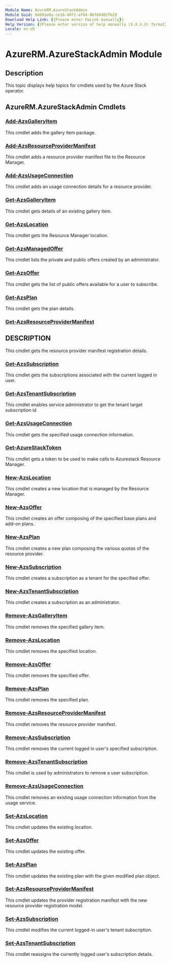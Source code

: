 ```yaml
---
Module Name: AzureRM.AzureStackAdmin
Module Guid: 0e691e0a-ce16-40f2-af84-86fb0d82fb29
Download Help Link: {{Please enter FwLink manually}}
Help Version: {{Please enter version of help manually (X.X.X.X) format}}
Locale: en-US
---
```


# AzureRM.AzureStackAdmin Module
## Description
This topic displays help topics for cmdlets used by the Azure Stack operator.

## AzureRM.AzureStackAdmin Cmdlets

### [Add-AzsGalleryItem](Add-AzsGalleryItem.md)
This cmdlet adds the gallery item package.

### [Add-AzsResourceProviderManifest](Add-AzsResourceProviderManifest.md)
This cmdlet adds a resource provider manifest file to the Resource Manager.

### [Add-AzsUsageConnection](Add-AzsUsageConnection.md)
This cmdlet adds an usage connection details for a resource provider.

### [Get-AzsGalleryItem](Get-AzsGalleryItem.md)
This cmdlet gets details of an existing gallery item.

### [Get-AzsLocation](Get-AzsLocation.md)
This cmdlet gets the Resource Manager location.

### [Get-AzsManagedOffer](Get-AzsManagedOffer.md)
This cmdlet lists the private and public offers created by an administrator.

### [Get-AzsOffer](Get-AzsOffer.md)
This cmdlet gets the list of public offers available for a user to subscribe.

### [Get-AzsPlan](Get-AzsPlan.md)
This cmdlet gets the plan details.

### [Get-AzsResourceProviderManifest](Get-AzsResourceProviderManifest.md)
## DESCRIPTION
This cmdlet gets the resource provider manifest registration details.

### [Get-AzsSubscription](Get-AzsSubscription.md)
This cmdlet gets the subscriptions associated with the current logged in user.

### [Get-AzsTenantSubscription](Get-AzsTenantSubscription.md)
This cmdlet enables service administrator to get the tenant target subscription id

### [Get-AzsUsageConnection](Get-AzsUsageConnection.md)
This cmdlet gets the specified usage connection information.

### [Get-AzureStackToken](Get-AzureStackToken.md)
This cmdlet gets a token to be used to make calls to Azurestack Resource Manager.

### [New-AzsLocation](New-AzsLocation.md)
This cmdlet creates a new location that is managed by the Resource Manager.

### [New-AzsOffer](New-AzsOffer.md)
This cmdlet creates an offer composing of the specified base plans and add-on plans.

### [New-AzsPlan](New-AzsPlan.md)
This cmdlet creates a new plan composing the various quotas of the resource provider.

### [New-AzsSubscription](New-AzsSubscription.md)
This cmdlet creates a subscription as a tenant for the specified offer.

### [New-AzsTenantSubscription](New-AzsTenantSubscription.md)
This cmdlet creates a subscription as an administrator.

### [Remove-AzsGalleryItem](Remove-AzsGalleryItem.md)
This cmdlet removes the specified gallery item.

### [Remove-AzsLocation](Remove-AzsLocation.md)
This cmdlet removes the specified location.

### [Remove-AzsOffer](Remove-AzsOffer.md)
This cmdlet removes the specified offer.

### [Remove-AzsPlan](Remove-AzsPlan.md)
This cmdlet removes the specified plan.

### [Remove-AzsResourceProviderManifest](Remove-AzsResourceProviderManifest.md)
This cmdlet removes the resource provider manifest.

### [Remove-AzsSubscription](Remove-AzsSubscription.md)
This cmdlet removes the current logged in user's specified subscription.

### [Remove-AzsTenantSubscription](Remove-AzsTenantSubscription.md)
This cmdlet is used by administrators to remove a user subscription.

### [Remove-AzsUsageConnection](Remove-AzsUsageConnection.md)
This cmdlet removes an existing usage connection information from the usage service.

### [Set-AzsLocation](Set-AzsLocation.md)
This cmdlet updates the existing location.

### [Set-AzsOffer](Set-AzsOffer.md)
This cmdlet updates the existing offer.

### [Set-AzsPlan](Set-AzsPlan.md)
This cmdlet updates the existing plan with the given modified plan object.

### [Set-AzsResourceProviderManifest](Set-AzsResourceProviderManifest.md)
This cmdlet updates the provider registration manifest with the new resource provider registration model.

### [Set-AzsSubscription](Set-AzsSubscription.md)
This cmdlet modifies the current logged-in user's tenant subscription.

### [Set-AzsTenantSubscription](Set-AzsTenantSubscription.md)
This cmdlet reassigns the currently logged user's subscription details.
